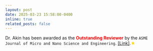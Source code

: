 ```yaml
---
layout: post
date: 2025-03-23 15:58:00-0400
inline: true
related_posts: false
---
```


                 
Dr. Akin has been awarded as the <span style="color:red; font-weight:bold;">Outstanding Reviewer</span> by the `ASME Journal of Micro and Nano Science and Engineering`. [[Link]](https://doi.org/10.1115/1.4068004).<span style="color:gold;">&#9733;</span> 

